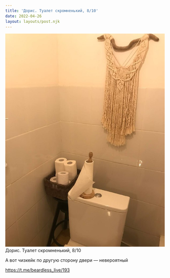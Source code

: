 ```yaml
---
title: 'Дорис. Туалет скромненький, 8/10'
date: 2022-04-26
layout: layouts/post.njk
---
```


![](/img/AgACAgIAAx0CVDWW-AADwWJn6cXqGhxF7BVG7w9vuL_wy_H1AAL8uDEbaG5BS_cudzDXlyw5AQADAgADcwADJAQ.jpg
)
Дорис. Туалет скромненький, 8/10

А вот чизкейк по другую сторону двери — невероятный

https://t.me/beardless_live/193